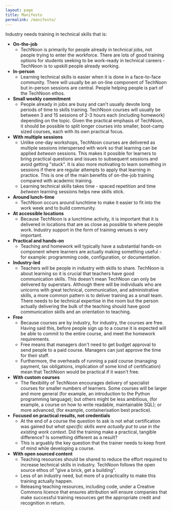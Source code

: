 ```yaml
---
layout: page
title: Manifesto
permalink: /manifesto/
---
```


Industry needs training in technical skills that is:

* **On-the-job**
  * TechNoon is primarily for people already in technical jobs, not
    people trying to enter the workforce. There are lots of good
    training options for students seeking to be work-ready in
    technical careers - TechNoon is to upskill people already working.
* **In-person**
  * Learning technical skills is easier when it is done in a
    face-to-face community. There will usually be an on-line component
    of TechNoon but in-person sessions are central. People helping
    people is part of the TechNoon ethos.
* **Small weekly commitment**
  * People already in jobs are busy and can't usually devote long
    periods of time to skills training. TechNoon courses will usually
    be between 3 and 15 sessions of 2-3 hours each (including
    homework) depending on the topic. Given the practical emphasis of
    TechNoon, it should be possible to split longer courses into
    smaller, boot-camp sized courses, each with its own practical
    focus.
* **With multiple sessions**
  * Unlike one-day workshops, TechNoon courses are delivered as
    multiple sessions interspersed with work so that learning can be
    applied *between* sessions. This makes it possible for learners to
    bring practical questions and issues to subsequent sessions and
    avoid getting "stuck". It is also more motivating to learn
    something in sessions if there are regular attempts to apply that
    learning in practice. This is one of the main benefits of
    on-the-job training compared with academic training.
  * Learning technical skills takes time - spaced repetition and time
    *between* learning sessions helps new skills stick.
* **Around lunch-time**
  * TechNoon occurs around lunchtime to make it easier to fit into the
    work week and to build community.
* **At accessible locations**
  * Because TechNoon is a lunchtime activity, it is important that it
    is delivered in locations that are as close as possible to where
    people work. Industry support in the form of training venues is
    very important.
* **Practical and hands-on**
  * Teaching and homework will typically have a substantial hands-on
    component where learners are actually making something useful -
    for example: programming code, configuration, or documentation.
* **Industry-led**
  * Teachers will be people in industry with skills to share. TechNoon
    is about learning so it is crucial that teachers have good
    communication skills. This doesn't mean TechNoon can only be
    delivered by superstars. Although there will be individuals who
    are unicorns with great technical, communication, and
    administrative skills, a more common pattern is to deliver
    training as a small team. There needs to be technical expertise in
    the room but the person actually delivering the bulk of the
    teaching should have good communication skills and an orientation
    to teaching.
* **Free**
  * Because courses are by industry, for industry, the courses are
    free. Having said this, before people sign up to a course it is
    expected will be able to commit to the entire course, and meet the
    homework requirements.
  * Free means that managers don't need to get budget approval to send
    people to a paid course. Managers can just approve the time for
    their staff.
  * Furthermore, the overheads of running a paid course (managing
    payment, tax obligations, implication of some kind of
    certification) mean that TechNoon would be practical if it wasn't
    free.
* **With custom courses**
  * The flexibility of TechNoon encourages delivery of specialist
    courses for smaller numbers of learners. Some courses will be
    larger and more general (for example, an introduction to the
    Python programming language); but others might be less ambitious,
    (for example, a course on how to write readable, maintainable
    SQL); or more advanced, (for example, containerisation best
    practice).
* **Focused on practical results, not credentials**
  * At the end of a course the question to ask is not what
    certification was gained but *what specific skills were actually
    put to use in the existing work context*. Did the training make a
    practical, tangible difference? Is something different as a
    result?
  * This is arguably the key question that the trainer needs to keep
    front of mind while developing a course.
* **With open sourced content**
  * Teaching resources should be shared to reduce the effort required
    to increase technical skills in industry. TechNoon follows the
    open source ethos of "give a brick, get a building".
  * Less of an industry need, but more of a practicality to make this
    training actually happen.
  * Releasing teaching resources, including code, under a Creative
    Commons licence that ensures attribution will ensure companies
    that make successful training resources get the appropriate credit
    and recognition in return.

